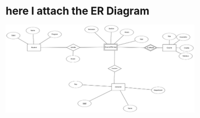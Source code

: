 # here I attach the ER Diagram

![alt text](https://github.com/Sriharyi/Assignments/blob/main/JavaProgramming/Day19/StudentCourseRel.png)

